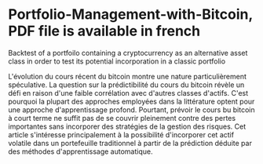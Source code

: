 # Portfolio-Management-with-Bitcoin, PDF file is available in french 
Backtest of a portfoilo containing a cryptocurrency as an alternative asset class in order to test its potential incorporation in a classic portfolio

L'évolution du cours récent du bitcoin montre une nature particulièrement spéculative. La question sur la prédictibilité du cours du bitcoin révèle un défi en raison d'une faible corrélation avec d'autres classes d'actifs. C'est pourquoi la plupart des approches employées dans la littérature optent pour une approche d'apprentissage profond. Pourtant, prévoir le cours bu bitcoin à court terme ne suffit pas de se couvrir pleinement contre des pertes importantes sans incorporer des stratégies de la gestion des risques. Cet article s'intéresse principalement à la possibilité d'incorporer cet actif volatile dans un portefeuille traditionnel à partir de la prédiction déduite par des méthodes d'apprentissage automatique.
